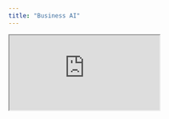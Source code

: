 ```yaml
---
title: "Business AI"
---
```


<html>
  <body>
    <iframe src="https://ai-chat-app.businessesai.net/"></iframe>
  </body>
</html>

